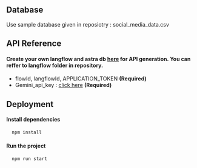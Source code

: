 ## Database

Use sample database given in reposiotry : social_media_data.csv

## API Reference
#### Create your own langflow and astra db [here](https://astra.datastax.com/) for API generation. You can reffer to langflow folder in repository.
- flowId, langflowId, APPLICATION_TOKEN **(Required)**
- Gemini_api_key : [click here](https://aistudio.google.com/app/apikey)  **(Required)**


## Deployment

#### Install dependencies
```bash
  npm install 
```
#### Run the project
```bash
  npm run start
```